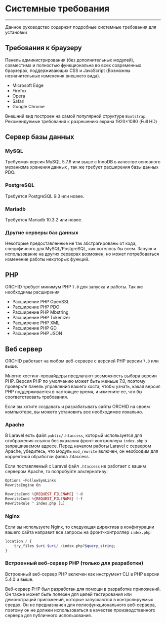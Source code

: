 # Системные требования
----------

Данное руководство содержит подробные системные требования для установки 


## Требования к браузеру

Панель администрирования (без дополнительных модулей),
совместима и полностью функциональна во всех современных браузерах,
поддерживающих CSS и JavaScript (Возможны незначительные изменения внешнего вида).

- Microsoft Edge
- Firefox
- Opera
- Safari
- Google Chrome

Внешний вид построен на самой популярной структуре `Bootstrap`. Рекомендуемые требования к разрешению экрана 1920×1080 (Full HD)


## Сервер базы данных

### MySQL

Требуемая версия MySQL 5.7.8 или выше с InnoDB в качестве основного механизма хранения данных
, так же требует расширения базы данных PDO.

### PostgreSQL
Требуется PostgreSQL 9.3 или новее.


### Mariadb
Требуется Mariadb 10.3.2 или новее.

### Другие серверы баз данных
Некоторые предоставленные не так абстрагированы от кода, специфичного для MySQL/PostgreSQL,
как хотелось бы всем. Запуск и использование на других серверах возможен, но может потребоваться 
изменение работы некоторых функций.

## PHP

ORCHID требует минимум PHP `7.0` для запуска и работы. Так же необходимы расширения

- Расширение PHP OpenSSL
- Расширение PHP PDO
- Расширение PHP Mbstring
- Расширение PHP Tokenizer
- Расширение PHP XML
- Расширение PHP GD
- Расширение PHP JSON


## Веб сервер

ORCHID работает на любом веб-сервере с версией PHP версии `7.0` или выше.

Многие хостинг-провайдеры предлагают возможность выбора версии PHP. 
Версия PHP по умолчанию может быть меньше 7.0, поэтому проверьте панель управления вашего хоста, 
чтобы узнать, какая версия PHP поддерживается в настоящее время, и измените ее, что бы соответствовать требования.

Если вы хотите создавать и разрабатывать сайты ORCHID на своем компьютере, вы можете установить все необходимое локально.


### Apache
     
В Laravel есть файл `public/.htaccess`, который используется для отображения ссылок без указания 
фронт-контроллера `index.php` в запрашиваемом адресе. 
Перед началом работы Laravel с сервером Apache, убедитесь, что модуль `mod_rewrite` включен, 
он необходим для корректной обработки файла .htaccess.
     
Если поставляемый с Laravel файл `.htaccess` не работает с вашим сервером Apache, то попробуйте альтернативу:

```php
Options +FollowSymLinks
RewriteEngine On

RewriteCond %{REQUEST_FILENAME} !-d
RewriteCond %{REQUEST_FILENAME} !-f
RewriteRule ^ index.php [L]
```


### Nginx

Если вы используете Nginx, то следующая директива в конфигурации вашего сайта 
направит все запросы на фронт-контроллер `index.php`:

```php
location / {
    try_files $uri $uri/ /index.php?$query_string;
}
```


### Встроенный веб-сервер PHP (только для разработки)

Встроенный веб-сервер PHP включен как инструмент CLI в PHP версии 5.4.0 и выше.

Веб-сервер PHP был разработан для помощи в разработке приложений. 
Он также может быть полезен для целей тестирования или демонстраций приложений, 
которые запускаются в контролируемых средах. 
Он не предназначен для полнофункционального веб-сервера, 
поэтому он не должен использоваться в качестве производственного сервера для публичного использования.
